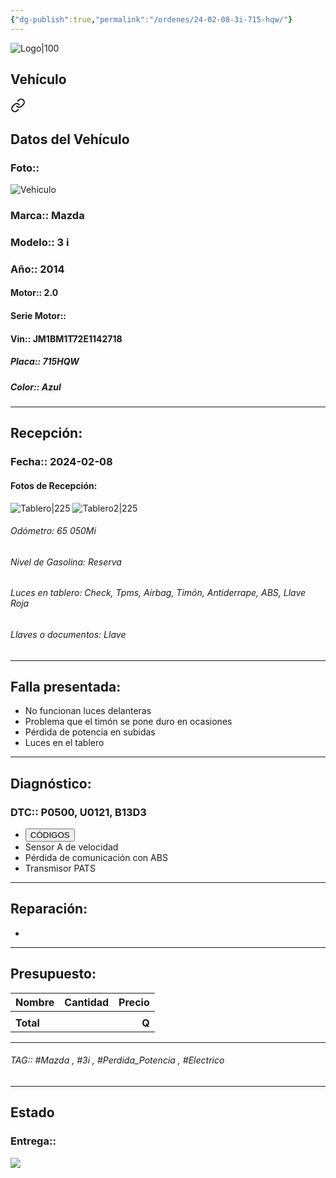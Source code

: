 ```yaml
---
{"dg-publish":true,"permalink":"/ordenes/24-02-08-3i-715-hqw/"}
---
```


![Logo|100](https://lh3.googleusercontent.com/drive-viewer/AEYmBYSpcK6uqBUJHU1Zm8MP7HBK8KT1E9hSR1Ft4JQwDPtpQiFoL4c1ncHqULCwO1olD-1WG5Kk9U-jh7jaZPXfqyxL0-aeRg=s1600)

## Vehículo

<div class="transclusion internal-embed is-loaded"><a class="markdown-embed-link" href="/vehiculos/mazda/3i-715-hqw/#datos-del-vehiculo" aria-label="Open link"><svg xmlns="http://www.w3.org/2000/svg" width="24" height="24" viewBox="0 0 24 24" fill="none" stroke="currentColor" stroke-width="2" stroke-linecap="round" stroke-linejoin="round" class="svg-icon lucide-link"><path d="M10 13a5 5 0 0 0 7.54.54l3-3a5 5 0 0 0-7.07-7.07l-1.72 1.71"></path><path d="M14 11a5 5 0 0 0-7.54-.54l-3 3a5 5 0 0 0 7.07 7.07l1.71-1.71"></path></svg></a><div class="markdown-embed">



## Datos del Vehículo 
### Foto:: 
![Vehículo](https://lh3.googleusercontent.com/drive-viewer/AEYmBYQJrLoVkfRswaAUFTVfsP801jPWJuRgnGblUi66acYdP3eZcolOAN1GIa-Av4bV0XI9F_J7hBwgv3N3QU4btYThnDtgbQ=s1600)

### Marca:: Mazda
### Modelo:: 3 i
### Año:: 2014
#### Motor:: 2.0
#### Serie Motor:: 
#### Vin:: JM1BM1T72E1142718
##### Placa:: 715HQW
##### Color:: Azul
---


</div></div>


## Recepción:
### Fecha:: 2024-02-08
#### Fotos de Recepción: 
![Tablero|225](https://lh3.googleusercontent.com/drive-viewer/AEYmBYQfcZEt8DOl7gbaH4p3NGHtRV07qmipMBDEcHP8C39aBy1-R0MLLV7jPrU0bpu16M8MwXYBlRdnOVmgmVjnZ8dmOfBd=s1600)
![Tablero2|225](https://lh3.googleusercontent.com/drive-viewer/AEYmBYRe21pB0NfgwXxBJBKKFIpyVGeus79KZ_fTxGTLBsv5bG3Db0pYi1RPUEN5Ufwx80B3_iixyL5eVXoc1mZP2QdQroqleQ=s1600)

###### Odómetro: 65 050Mi
###### Nivel de Gasolina: Reserva 
###### Luces en tablero: Check, Tpms, Airbag, Timón, Antiderrape, ABS, Llave Roja
###### Llaves o documentos: Llave

---

## Falla presentada:
- No funcionan luces delanteras 
- Problema que el timón se pone duro en ocasiones 
- Pérdida de potencia en subidas 
- Luces en el tablero 


---

## Diagnóstico:
### DTC:: P0500, U0121, B13D3

- <a href="https://usait.x431.com/Home/Report/reportDetail/diagnose_record_id/2533f0eegeKw3b3bAEtZTdDhLr/report_type/D/l/es/timezone/-6"><button class="btn success">CÓDIGOS</button></a>
- Sensor A de velocidad 
- Pérdida de comunicación con ABS 
- Transmisor PATS

---
## Reparación:
- 

---

## Presupuesto:

| Nombre    | Cantidad | Precio |
| --------- |:--------:| ------:|
|           |          |        |
| **Total** |          |  **Q** ||          |        |



---

###### TAG:: #Mazda , #3i , #Perdida_Potencia , #Electrico 

---

## Estado

### Entrega:: 


<img src="https://lh3.googleusercontent.com/d/10uUBzosoBVLQgkDE0pwTJyhBmK27gQ86/view">
